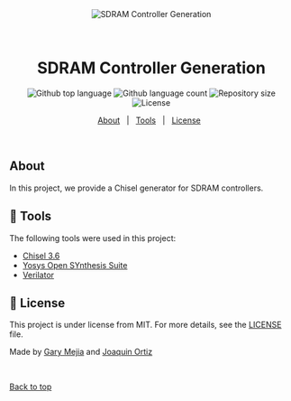 <div align="center" id="top"> 
  <img src="./.github/app.gif" alt="SDRAM Controller Generation" />

  &#xa0;

  <!-- <a href="https://spaceinvaders.netlify.app">Demo</a> -->
</div>

<h1 align="center">SDRAM Controller Generation</h1>

<p align="center">
  <img alt="Github top language" src="https://img.shields.io/github/languages/top/gmejiamtz/sdram_controller_generator?color=56BEB8">

  <img alt="Github language count" src="https://img.shields.io/github/languages/count/gmejiamtz/sdram_controller_generator?color=56BEB8">

  <img alt="Repository size" src="https://img.shields.io/github/repo-size/gmejiamtz/sdram_controller_generator?color=56BEB8">

  <img alt="License" src="https://img.shields.io/github/license/gmejiamtz/sdram_controller_generator?color=56BEB8">

  <!-- <img alt="Github issues" src="https://img.shields.io/github/issues/colbarron/spaceinvaders?color=56BEB8" /> -->

  <!-- <img alt="Github forks" src="https://img.shields.io/github/forks/colbarron/spaceinvaders?color=56BEB8" /> -->

  <!-- <img alt="Github stars" src="https://img.shields.io/github/stars/colbarron/spaceinvaders?color=56BEB8" /> -->
</p>

<!-- Status -->

<!-- <h4 align="center"> 
	🚧  Spaceinvaders 🚀 Under construction...  🚧
</h4> 

<hr> -->

<p align="center">
  <a href="#dart-about">About</a> &#xa0; | &#xa0;
  <a href="#rocket-technologies">Tools</a> &#xa0; | &#xa0;
  <a href="#memo-license">License</a> &#xa0;
</p>

<br>

## About ##

In this project, we provide a Chisel generator for SDRAM controllers.

## :hammer: Tools ##

The following tools were used in this project:

- [Chisel 3.6](https://github.com/chipsalliance/chisel) 
- [Yosys Open SYnthesis Suite](https://yosyshq.net/yosys/)
- [Verilator](https://www.veripool.org/verilator/)

## :memo: License ##

This project is under license from MIT. For more details, see the [LICENSE](LICENSE) file.


Made by <a href="https://github.com/gmejiamtz" target="_blank">Gary Mejia</a> and <a href="https://github.com/jlortiz0" target="_blank">Joaquin Ortiz</a>

&#xa0;

<a href="#top">Back to top</a>